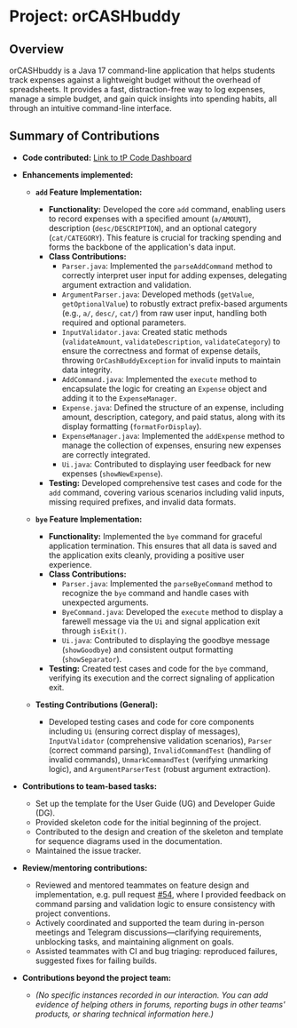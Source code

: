 # Project: orCASHbuddy

## Overview

orCASHbuddy is a Java 17 command-line application that helps students track expenses against a lightweight budget without the overhead of spreadsheets. It provides a fast, distraction-free way to log expenses, manage a simple budget, and gain quick insights into spending habits, all through an intuitive command-line interface.

## Summary of Contributions

*   **Code contributed:** [Link to tP Code Dashboard](https://nus-cs2113-ay2526s1.github.io/tp-dashboard/?search=limzerui&breakdown=true&sort=groupTitle%20dsc&sortWithin=title&since=2025-09-19T00%3A00%3A00&timeframe=commit&mergegroup=&groupSelect=groupByRepos&checkedFileTypes=docs~functional-code~test-code~other&filteredFileName=&tabOpen=true&tabType=authorship&tabAuthor=limzerui&tabRepo=AY2526S1-CS2113-T11-2%2Ftp%5Bmaster%5D&authorshipIsMergeGroup=false&authorshipFileTypes=docs~functional-code~test-code~other&authorshipIsBinaryFileTypeChecked=false&authorshipIsIgnoredFilesChecked=false)

*   **Enhancements implemented:**
    *   **`add` Feature Implementation:**
        *   **Functionality:** Developed the core `add` command, enabling users to record expenses with a specified amount (`a/AMOUNT`), description (`desc/DESCRIPTION`), and an optional category (`cat/CATEGORY`). This feature is crucial for tracking spending and forms the backbone of the application's data input.
        *   **Class Contributions:**
            *   `Parser.java`: Implemented the `parseAddCommand` method to correctly interpret user input for adding expenses, delegating argument extraction and validation.
            *   `ArgumentParser.java`: Developed methods (`getValue`, `getOptionalValue`) to robustly extract prefix-based arguments (e.g., `a/`, `desc/`, `cat/`) from raw user input, handling both required and optional parameters.
            *   `InputValidator.java`: Created static methods (`validateAmount`, `validateDescription`, `validateCategory`) to ensure the correctness and format of expense details, throwing `OrCashBuddyException` for invalid inputs to maintain data integrity.
            *   `AddCommand.java`: Implemented the `execute` method to encapsulate the logic for creating an `Expense` object and adding it to the `ExpenseManager`.
            *   `Expense.java`: Defined the structure of an expense, including amount, description, category, and paid status, along with its display formatting (`formatForDisplay`).
            *   `ExpenseManager.java`: Implemented the `addExpense` method to manage the collection of expenses, ensuring new expenses are correctly integrated.
            *   `Ui.java`: Contributed to displaying user feedback for new expenses (`showNewExpense`). 
        *   **Testing:** Developed comprehensive test cases and code for the `add` command, covering various scenarios including valid inputs, missing required prefixes, and invalid data formats.

    *   **`bye` Feature Implementation:**
        *   **Functionality:** Implemented the `bye` command for graceful application termination. This ensures that all data is saved and the application exits cleanly, providing a positive user experience.
        *   **Class Contributions:**
            *   `Parser.java`: Implemented the `parseByeCommand` method to recognize the `bye` command and handle cases with unexpected arguments.
            *   `ByeCommand.java`: Developed the `execute` method to display a farewell message via the `Ui` and signal application exit through `isExit()`.
            *   `Ui.java`: Contributed to displaying the goodbye message (`showGoodbye`) and consistent output formatting (`showSeparator`).
        *   **Testing:** Created test cases and code for the `bye` command, verifying its execution and the correct signaling of application exit.

    *   **Testing Contributions (General):**
        *   Developed testing cases and code for core components including `Ui` (ensuring correct display of messages), `InputValidator` (comprehensive validation scenarios), `Parser` (correct command parsing), `InvalidCommandTest` (handling of invalid commands), `UnmarkCommandTest` (verifying unmarking logic), and `ArgumentParserTest` (robust argument extraction).

*   **Contributions to team-based tasks:**
    *   Set up the template for the User Guide (UG) and Developer Guide (DG).
    *   Provided skeleton code for the initial beginning of the project.
    *   Contributed to the design and creation of the skeleton and template for sequence diagrams used in the documentation.
    *   Maintained the issue tracker.

*   **Review/mentoring contributions:**
    *   Reviewed and mentored teammates on feature design and implementation, e.g. pull request [#54](https://github.com/AY2526S1-CS2113-T11-2/tp/pull/54), where I provided feedback on command parsing and validation logic to ensure consistency with project conventions.
    *   Actively coordinated and supported the team during in-person meetings and Telegram discussions—clarifying requirements, unblocking tasks, and maintaining alignment on goals.
    *   Assisted teammates with CI and bug triaging: reproduced failures, suggested fixes for failing builds.

*   **Contributions beyond the project team:**
    *   *(No specific instances recorded in our interaction. You can add evidence of helping others in forums, reporting bugs in other teams' products, or sharing technical information here.)*
